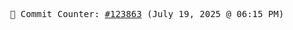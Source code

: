 <p align="center">
    <samp>
        📮 Commit Counter: <a href="https://github.com/Javascript-void0/Javascript-void0/commits/main">#123863</a> (July 19, 2025 @ 06:15 PM)
    </samp>
</p>